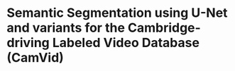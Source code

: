 # Semantic Segmentation using U-Net and variants for the Cambridge-driving Labeled Video Database (CamVid)
